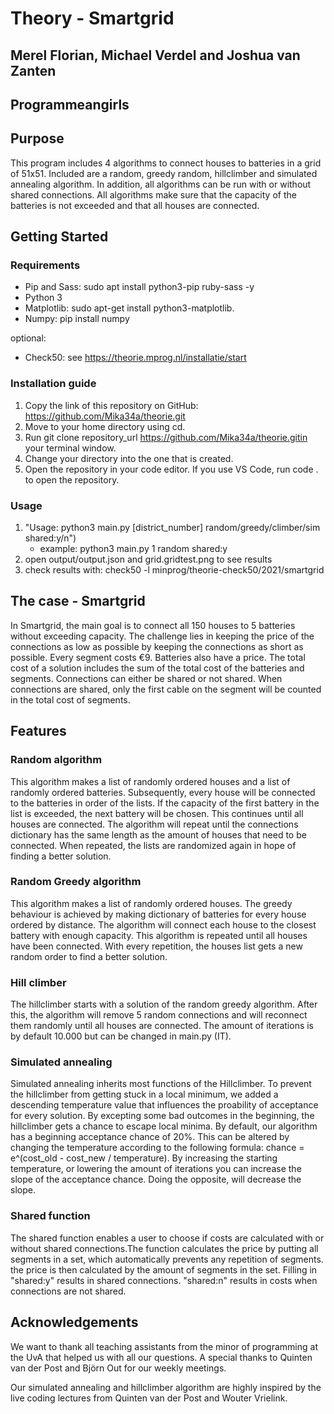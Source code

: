 # Theory - Smartgrid
## Merel Florian, Michael Verdel and Joshua van Zanten
## Programmeangirls

## Purpose
This program includes 4 algorithms to connect houses to batteries in a grid of 51x51.
Included are a random, greedy random, hillclimber and simulated annealing algorithm.
In addition, all algorithms can be run with or without shared connections. All algorithms make sure that the capacity of the batteries is not exceeded and that all houses are connected.

## Getting Started

### Requirements

- Pip and Sass: sudo apt install python3-pip ruby-sass -y 
- Python 3
- Matplotlib: sudo apt-get install python3-matplotlib.
- Numpy: pip install numpy

optional: 
- Check50: see https://theorie.mprog.nl/installatie/start

### Installation guide
1. Copy the link of this repository on GitHub: https://github.com/Mika34a/theorie.git
2. Move to your home directory using cd.
3. Run git clone repository_url https://github.com/Mika34a/theorie.gitin your terminal window.
4. Change your directory into the one that is created. 
5. Open the repository in your code editor. 
    If you use VS Code, run code . to open the repository.  

### Usage      
1. "Usage: python3 main.py [district_number] random/greedy/climber/sim shared:y/n") 
    - example: python3 main.py 1 random shared:y
2. open output/output.json and grid.gridtest.png to see results
3. check results with: check50 -l minprog/theorie-check50/2021/smartgrid 

## The case - Smartgrid
In Smartgrid, the main goal is to connect all 150 houses to 5 batteries without exceeding capacity. The challenge
lies in keeping the price of the connections as low as possible by keeping the connections as short as possible. Every segment costs €9. Batteries also have a price. The total cost of a solution includes the sum of the total cost of the batteries and segments. Connections can either be shared or not shared. When connections are shared, only the first cable on the segment will be counted in the total cost of segments.

## Features
### Random algorithm
This algorithm makes a list of randomly ordered houses and a list of randomly ordered batteries. Subsequently, every house will be connected to the batteries in order of the lists. If the capacity of the first battery in the list is exceeded, the next battery will be chosen. This continues until all houses are connected. The algorithm will repeat until the connections dictionary has the same length as the amount of houses that need to be connected. When repeated, the lists are randomized again in hope of finding a better solution. 

### Random Greedy algorithm
This algorithm makes a list of randomly ordered houses. The greedy behaviour is achieved by making dictionary of batteries for every house ordered by distance. The algorithm will connect each house to the closest battery with enough capacity. This algorithm is repeated until all houses have been connected. With every repetition, the houses list gets a new random order to find a better solution.

### Hill climber
The hillclimber starts with a solution of the random greedy algorithm. After this, the algorithm will remove 5 random connections and will reconnect them randomly until all houses are connected. 
The amount of iterations is by default 10.000 but can be changed in main.py (IT).

### Simulated annealing
Simulated annealing inherits most functions of the Hillclimber. To prevent the hillclimber from getting stuck in a local minimum, we added a descending temperature value that influences the proability of acceptance for every solution. By excepting some bad outcomes in the beginning, the hillclimber gets a chance to escape local minima.
By default, our algorithm has a beginning acceptance chance of 20%. This can be altered by changing the temperature according to the following formula: chance = e^(cost_old - cost_new / temperature). By increasing the starting temperature, or lowering the amount of iterations you can increase the slope of the acceptance chance. Doing the opposite, will decrease the slope.

### Shared function
The shared function enables a user to choose if costs are calculated with or without shared connections.The function calculates the price by putting all segments in a set, which automatically prevents any repetition of segments. the price is then calculated by the amount of segments in the set. 
Filling in "shared:y" results in shared connections. "shared:n" results in costs when connections are not shared.

## Acknowledgements 
We want to thank all teaching assistants from the minor of programming at the UvA that helped us with all our questions. A special thanks to Quinten van der Post and Björn Out for our weekly meetings.

Our simulated annealing and hillclimber algorithm are highly inspired by the live coding lectures from Quinten van der Post and Wouter Vrielink.
